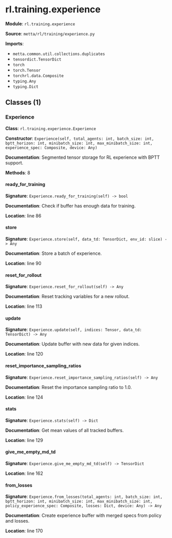 # rl.training.experience

**Module**: `rl.training.experience`

**Source**: `metta/rl/training/experience.py`

**Imports**:
- `metta.common.util.collections.duplicates`
- `tensordict.TensorDict`
- `torch`
- `torch.Tensor`
- `torchrl.data.Composite`
- `typing.Any`
- `typing.Dict`

## Classes (1)

### Experience

**Class**: `rl.training.experience.Experience`

**Constructor**: `Experience(self, total_agents: int, batch_size: int, bptt_horizon: int, minibatch_size: int, max_minibatch_size: int, experience_spec: Composite, device: Any)`

**Documentation**: Segmented tensor storage for RL experience with BPTT support.

**Methods**: 8

#### ready_for_training

**Signature**: `Experience.ready_for_training(self) -> bool`

**Documentation**: Check if buffer has enough data for training.

**Location**: line 86

#### store

**Signature**: `Experience.store(self, data_td: TensorDict, env_id: slice) -> Any`

**Documentation**: Store a batch of experience.

**Location**: line 90

#### reset_for_rollout

**Signature**: `Experience.reset_for_rollout(self) -> Any`

**Documentation**: Reset tracking variables for a new rollout.

**Location**: line 113

#### update

**Signature**: `Experience.update(self, indices: Tensor, data_td: TensorDict) -> Any`

**Documentation**: Update buffer with new data for given indices.

**Location**: line 120

#### reset_importance_sampling_ratios

**Signature**: `Experience.reset_importance_sampling_ratios(self) -> Any`

**Documentation**: Reset the importance sampling ratio to 1.0.

**Location**: line 124

#### stats

**Signature**: `Experience.stats(self) -> Dict`

**Documentation**: Get mean values of all tracked buffers.

**Location**: line 129

#### give_me_empty_md_td

**Signature**: `Experience.give_me_empty_md_td(self) -> TensorDict`

**Location**: line 162

#### from_losses

**Signature**: `Experience.from_losses(total_agents: int, batch_size: int, bptt_horizon: int, minibatch_size: int, max_minibatch_size: int, policy_experience_spec: Composite, losses: Dict, device: Any) -> Any`

**Documentation**: Create experience buffer with merged specs from policy and losses.

**Location**: line 170


